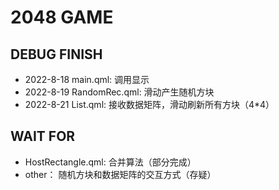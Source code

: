 # 2048 GAME

## DEBUG FINISH

* 2022-8-18		main.qml:		调用显示
* 2022-8-19 	RandomRec.qml:	滑动产生随机方块
* 2022-8-21 	List.qml:		接收数据矩阵，滑动刷新所有方块（4*4）

## WAIT FOR

* HostRectangle.qml:  	合并算法（部分完成）
* other：				随机方块和数据矩阵的交互方式（存疑）
